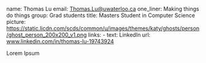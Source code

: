 name: Thomas Lu
email: Thomas.Lu@uwaterloo.ca
one_liner: Making things do things
group: Grad students
title: Masters Student in Computer Science
picture: https://static.licdn.com/scds/common/u/images/themes/katy/ghosts/person/ghost_person_200x200_v1.png
links:
    - text: LinkedIn
      url: www.linkedin.com/in/thomas-lu-19743924

Lorem Ipsum
